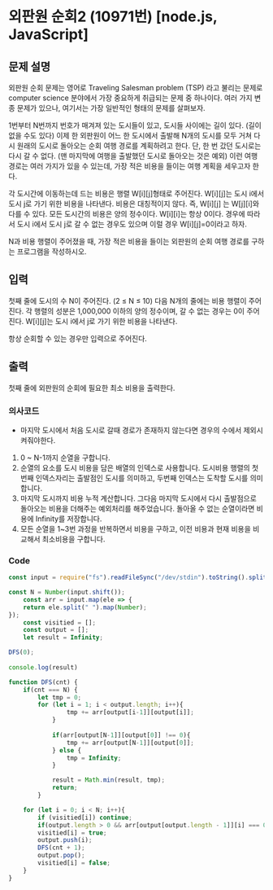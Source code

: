 # 외판원 순회2 (10971번) [node.js, JavaScript] 

## 문제 설명
외판원 순회 문제는 영어로 Traveling Salesman problem (TSP) 라고 불리는 문제로 computer science 분야에서 가장 중요하게 취급되는 문제 중 하나이다. 여러 가지 변종 문제가 있으나, 여기서는 가장 일반적인 형태의 문제를 살펴보자.

1번부터 N번까지 번호가 매겨져 있는 도시들이 있고, 도시들 사이에는 길이 있다. (길이 없을 수도 있다) 이제 한 외판원이 어느 한 도시에서 출발해 N개의 도시를 모두 거쳐 다시 원래의 도시로 돌아오는 순회 여행 경로를 계획하려고 한다. 단, 한 번 갔던 도시로는 다시 갈 수 없다. (맨 마지막에 여행을 출발했던 도시로 돌아오는 것은 예외) 이런 여행 경로는 여러 가지가 있을 수 있는데, 가장 적은 비용을 들이는 여행 계획을 세우고자 한다.

각 도시간에 이동하는데 드는 비용은 행렬 W[i][j]형태로 주어진다. W[i][j]는 도시 i에서 도시 j로 가기 위한 비용을 나타낸다. 비용은 대칭적이지 않다. 즉, W[i][j] 는 W[j][i]와 다를 수 있다. 모든 도시간의 비용은 양의 정수이다. W[i][i]는 항상 0이다. 경우에 따라서 도시 i에서 도시 j로 갈 수 없는 경우도 있으며 이럴 경우 W[i][j]=0이라고 하자.

N과 비용 행렬이 주어졌을 때, 가장 적은 비용을 들이는 외판원의 순회 여행 경로를 구하는 프로그램을 작성하시오.

## 입력
첫째 줄에 도시의 수 N이 주어진다. (2 ≤ N ≤ 10) 다음 N개의 줄에는 비용 행렬이 주어진다. 각 행렬의 성분은 1,000,000 이하의 양의 정수이며, 갈 수 없는 경우는 0이 주어진다. W[i][j]는 도시 i에서 j로 가기 위한 비용을 나타낸다.

항상 순회할 수 있는 경우만 입력으로 주어진다.

## 출력
첫째 줄에 외판원의 순회에 필요한 최소 비용을 출력한다.

### 의사코드 
- 마지막 도시에서 처음 도시로 갈때 경로가 존재하지 않는다면 경우의 수에서 제외시켜줘야한다.
1. 0 ~ N-1까지 순열을 구합니다.
2. 순열의 요소를 도시 비용을 담은 배열의 인덱스로 사용합니다. 도시비용 행렬의 첫번째 인덱스자리는 출발점인 도시를 의미하고, 두번째 인덱스는 도착할 도시를 의미합니다.
3. 마지막 도시까지 비용 누적 계산합니다. 그다음 마지막 도시에서 다시 출발점으로 돌아오는 비용을 더해주는 예외처리를 해주었습니다. 돌아올 수 없는 순열이라면 비용에 Infinity를 저장합니다.
4. 모든 순열을 1~3번 과정을 반복하면서 비용을 구하고, 이전 비용과 현재 비용을 비교해서 최소비용을 구합니다. 

### Code
```js
const input = require("fs").readFileSync("/dev/stdin").toString().split("\n"); 

const N = Number(input.shift());
    const arr = input.map(ele => {
    return ele.split(" ").map(Number);
});
    const visitied = [];
    const output = [];
    let result = Infinity;

DFS(0);
    
console.log(result)

function DFS(cnt) {
    if(cnt === N) {
        let tmp = 0;
        for (let i = 1; i < output.length; i++){
                tmp += arr[output[i-1]][output[i]]; 
            }
            
            if(arr[output[N-1]][output[0]] !== 0){
                tmp += arr[output[N-1]][output[0]];
            } else {
                tmp = Infinity;
            }

            result = Math.min(result, tmp);
            return;
        }

    for (let i = 0; i < N; i++){
        if (visitied[i]) continue;
        if(output.length > 0 && arr[output[output.length - 1]][i] === 0) continue;
        visitied[i] = true;
        output.push(i);
        DFS(cnt + 1);
        output.pop();
        visitied[i] = false;
    }
}
```